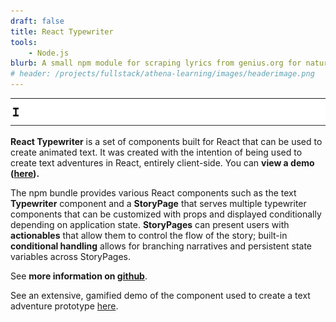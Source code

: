 ```yaml
---
draft: false
title: React Typewriter
tools: 
    - Node.js
blurb: A small npm module for scraping lyrics from genius.org for natural language processing and other applications.
# header: /projects/fullstack/athena-learning/images/headerimage.png
---
```


<img src="./images/typewriterex.gif" class="mx-auto mt-3" />

**React Typewriter** is a set of components built for React that can be used to create animated text. It was created with the intention of being used to create text adventures in React, entirely client-side. You can **view a demo ([here](https://k-m-crawford.github.io/react-typewriter-component/)).**

The npm bundle provides various React components such as the text **Typewriter** component and a **StoryPage** that serves multiple typewriter components that can be customized with props and displayed conditionally depending on application state. **StoryPages** can present users with **actionables** that allow them to control the flow of the story; built-in **conditional handling** allows for branching narratives and persistent state variables across StoryPages. 

See **more information on [github](https://github.com/k-m-crawford/react-typewriter-component)**.

See an extensive, gamified demo of the component used to create a text adventure prototype [here](https://k-m-crawford.github.io/react-text-adventure).